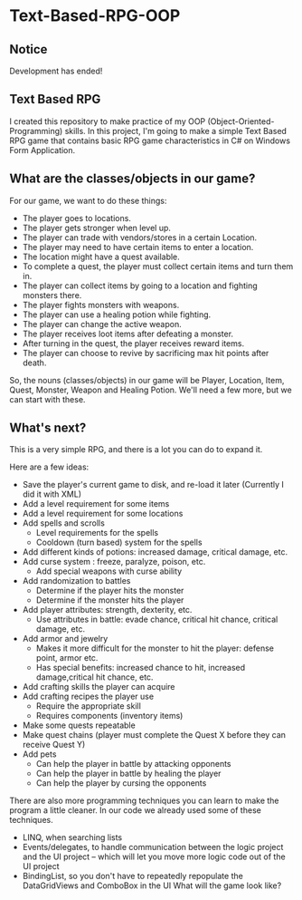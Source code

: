 # Text-Based-RPG-OOP

## Notice

Development has ended!

## Text Based RPG

I created this repository to make practice of my OOP (Object-Oriented-Programming) skills. In this project, I'm going to make a simple Text Based RPG game that contains basic RPG game characteristics in C# on Windows Form Application.

## What are the classes/objects in our game?

For our game, we want to do these things:

* The player goes to locations.
* The player gets stronger when level up.
* The player can trade with vendors/stores in a certain Location.
* The player may need to have certain items to enter a location.
* The location might have a quest available.
* To complete a quest, the player must collect certain items and turn them in.
* The player can collect items by going to a location and fighting monsters there.
* The player fights monsters with weapons.
* The player can use a healing potion while fighting.
* The player can change the active weapon.
* The player receives loot items after defeating a monster.
* After turning in the quest, the player receives reward items.
* The player can choose to revive by sacrificing max hit points after death.

So, the nouns (classes/objects) in our game will be Player, Location, Item, Quest, Monster, Weapon and Healing Potion. We'll need a few more, but we can start with these.

## What's next?
This is a very simple RPG, and there is a lot you can do to expand it.

Here are a few ideas:

* Save the player's current game to disk, and re-load it later (Currently I did it with XML)
* Add a level requirement for some items
* Add a level requirement for some locations
* Add spells and scrolls
  * Level requirements for the spells
  * Cooldown (turn based) system for the spells
* Add different kinds of potions: increased damage, critical damage, etc.
* Add curse system : freeze, paralyze, poison, etc.
  * Add special weapons with curse ability
* Add randomization to battles
  * Determine if the player hits the monster
  * Determine if the monster hits the player
* Add player attributes: strength, dexterity, etc.
  * Use attributes in battle: evade chance, critical hit chance, critical damage, etc.
* Add armor and jewelry
  * Makes it more difficult for the monster to hit the player: defense point, armor etc.
  * Has special benefits: increased chance to hit, increased damage,critical hit chance, etc.
* Add crafting skills the player can acquire
* Add crafting recipes the player use
  * Require the appropriate skill
  * Requires components (inventory items)
* Make some quests repeatable
* Make quest chains (player must complete the Quest X before they can receive Quest Y)
* Add pets
  * Can help the player in battle by attacking opponents
  * Can help the player in battle by healing the player
  * Can help the player by cursing the opponents

There are also more programming techniques you can learn to make the program a little cleaner. In our code we already used some of these techniques.

* LINQ, when searching lists
* Events/delegates, to handle communication between the logic project and the UI project – which will let you move more logic code out of the UI project
* BindingList, so you don't have to repeatedly repopulate the DataGridViews and ComboBox in the UI
What will the game look like?
